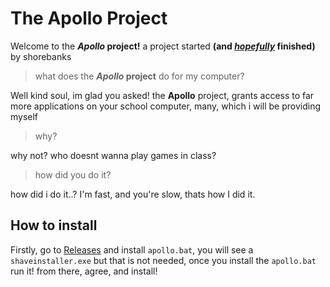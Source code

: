 # The Apollo Project
Welcome to the **_Apollo_ project!** a project started **(and <ins>_hopefully_</ins> finished)** by shorebanks
> what does the **_Apollo_ project** do for my computer?

Well kind soul, im glad you asked!
the **Apollo** project, grants access to far more applications on your school computer,
many, which i will be providing myself
> why?

why not? who doesnt wanna play games in class?
> how did you do it?

how did i do it..? I'm fast, and you're slow, thats how I did it.

## How to install
Firstly, go to [Releases](https://github.com/s-hre/Apollo-Project/releases/tag/v0.1) and install `apollo.bat`, you will see a `shaveinstaller.exe` but that is not needed,
once you install the `apollo.bat` run it! from there, agree, and install!
